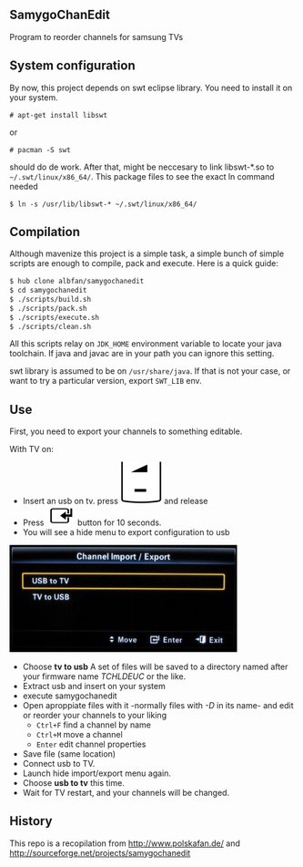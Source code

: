 ## SamygoChanEdit

Program to reorder channels for samsung TVs

## System configuration

By now, this project depends on swt eclipse library. You need to install it on your system.

    # apt-get install libswt

or

    # pacman -S swt

should do de work. After that, might be neccesary to link libswt-\*.so to `~/.swt/linux/x86_64/`. This package files to see the exact ln command needed

    $ ln -s /usr/lib/libswt-* ~/.swt/linux/x86_64/

## Compilation

Although mavenize this project is a simple task, a simple bunch of simple scripts are enough to compile, pack and execute. Here is a quick guide:

    $ hub clone albfan/samygochanedit
    $ cd samygochanedit
    $ ./scripts/build.sh
    $ ./scripts/pack.sh
    $ ./scripts/execute.sh
    $ ./scripts/clean.sh

All this scripts relay on `JDK_HOME` environment variable to locate your java toolchain. If java and javac are in your path you can ignore this setting.

swt library is assumed to be on `/usr/share/java`. If that is not your case, or want to try a particular version, export `SWT_LIB` env.

## Use

First, you need to export your channels to something editable.

With TV on:

 - Insert an usb on tv. press ![vol down](src/main/resources/img/Volume_down_key.png) and release
 - Press ![enter](src/main/resources/img/Enter_key.png) button for 10 seconds.
 - You will see a hide menu to export configuration to usb

<img src="src/main/resources/img/Channel_Import_Export.png" alt="hidden import/export menu" style="width: 400px;"/>

 - Choose **tv to usb** A set of files will be saved to a directory named after your firmware name *TCHLDEUC* or the like.
 - Extract usb and insert on your system
 - execute samygochanedit
 - Open aproppiate files with it -normally files with *-D* in its name- and edit or reorder your channels to your liking
     - `Ctrl+F` find a channel by name
     - `Ctrl+M` move a channel
     - `Enter` edit channel properties
 - Save file (same location) 
 - Connect usb to TV.
 - Launch hide import/export menu again.
 - Choose **usb to tv** this time.
 - Wait for TV restart, and your channels will be changed.

## History
    	
This repo is a recopilation from http://www.polskafan.de/ and http://sourceforge.net/projects/samygochanedit

